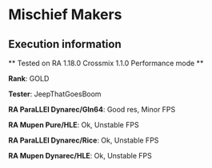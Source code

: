 # Mischief Makers 

## Execution information


** Tested on RA 1.18.0 Crossmix 1.1.0 Performance mode **


**Rank**: GOLD


**Tester**: JeepThatGoesBoom



**RA ParaLLEl Dynarec/Gln64**: Good res, Minor FPS


**RA Mupen Pure/HLE**: Ok, Unstable FPS


**RA ParaLLEl Dynarec/Rice**: Ok, Unstable FPS


**RA Mupen Dynarec/HLE**: Ok, Unstable FPS